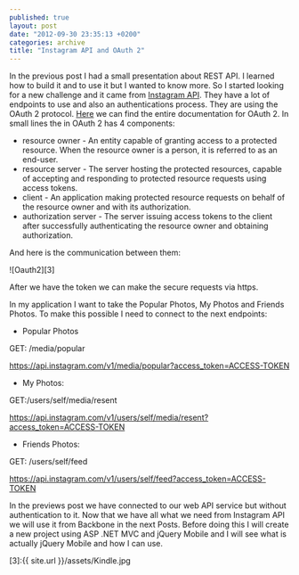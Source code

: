 ```yaml
---
published: true
layout: post
date: "2012-09-30 23:35:13 +0200"
categories: archive
title: "Instagram API and OAuth 2"
---
```



In the previous post I had a small presentation about REST API. I learned how to build it and to use it but I wanted to know more. So I started looking for a new challenge and it came from [Instagram API][1]. They have a lot of endpoints to use and also an authentications process. They are using the OAuth 2 protocol. [Here][2] we can find the entire documentation for OAuth 2. In small lines the in OAuth 2 has 4 components:

- resource owner - An entity capable of granting access to a protected resource. When the resource owner is a person, it is referred to as an end-user.
- resource server - The server hosting the protected resources, capable of accepting and responding to protected resource requests using access tokens.
- client - An application making protected resource requests on behalf of the resource owner and with its authorization.
- authorization server - The server issuing access tokens to the client after successfully authenticating the resource owner and obtaining authorization.

And here is the communication between them:

![Oauth2][3]

After we have the token we can make the secure requests via https.

In my application I want to take the Popular Photos, My Photos and Friends Photos. To make this possible I need to connect to the next endpoints:

- Popular Photos

GET: /media/popular

https://api.instagram.com/v1/media/popular?access_token=ACCESS-TOKEN

- My Photos:

GET:/users/self/media/resent

https://api.instagram.com/v1/users/self/media/resent?access_token=ACCESS-TOKEN

- Friends Photos:

GET: /users/self/feed

https://api.instagram.com/v1/users/self/feed?access_token=ACCESS-TOKEN

In the previews post we have connected to our web API service but without authentication to it. Now that we have all what we need from Instagram API we will use it from Backbone in the next Posts. Before doing this I will create a new project using ASP .NET MVC and jQuery Mobile and I will see what is actually jQuery Mobile and how I can use.

[1]:http://instagram.com/developer/endpoints/
[2]:http://tools.ietf.org/html/draft-ietf-oauth-v2-12
[3]:{{ site.url }}/assets/Kindle.jpg
